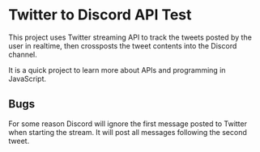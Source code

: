 # Twitter to Discord API Test
This project uses Twitter streaming API to track the tweets posted by the user in realtime, then crossposts the tweet contents into the Discord channel.

It is a quick project to learn more about APIs and programming in JavaScript.

## Bugs
For some reason Discord will ignore the first message posted to Twitter when starting the stream. It will post all messages following the second tweet.
